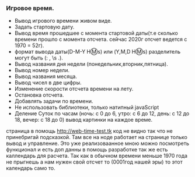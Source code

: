 ### Игровое время.
- Вывод игрового времени живом виде.
- Задать стартовую дату.
- Вывод время прошедшее с момента стартовой даты(т.е сколько времени прошло с момента отсчета. сейчас 2020г отсчет ведется с 1970 = 52г).
- формат вывода даты(D-M-Y H:m:s) или (Y,M,D H:m:s) разделитель могут быть (: , \s .).
- Вывод названия дня недели (понедельник,вторник,пятница).
- Вывод номер недели.
- Вывод названия месяца.
- Вывод чисел в две цифры.
- Изменение скорости отсчета времени на лету.
- Остановка отсчета.
- Добавлять задачи по времени.
- Не использовать библиотеки, только натипный javaScript
- Деление Суток по часам (ночь: с 0 до 6, утро: c 6 до 12, день: с 12 до 18, вечер: с 18 до 0) вывод картинки на каждое време.

страница в помощь http://web-time-test.tk
код не видно так что не принебригай подсказкой. Там все на ноде работает на странице только вывод и управление.
Это уже реализоваанное мною можно посмотреть функционал и есть доп данны в помощь разработке так же есть каллендарь для расчета.
Так как в обычном времени меньше 1970 года не прыгнешь а нам нужен свой отсчет то (0001год нашей эры) то этот календарь само то.
